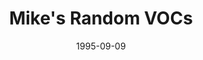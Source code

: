 ---
slug: "mike-vocs"
title: "Mike's Random VOCs"
authors: 
    - "Mike Densmore"
date: 1995-09-09
filename: "mikevoc.zip"
component_type: "voc"
description: "Random sounds."
---